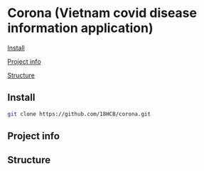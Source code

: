 # Corona (Vietnam covid disease information application)

[Install](#Install)

[Project info](#Project_info)

[Structure](#Structure)


## Install

```sh
git clone https://github.com/18HCB/corona.git
```
## Project info

## Structure

